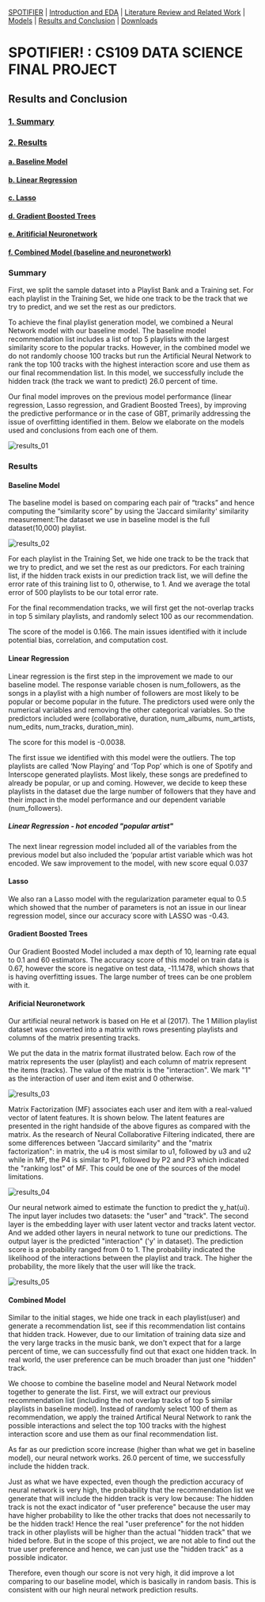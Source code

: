 [SPOTIFIER](https://heli18.github.io/CS109_Spotifier/) |
[Introduction and EDA](https://heli18.github.io/CS109_Spotifier/intro) |
[Literature Review and Related Work](https://heli18.github.io/CS109_Spotifier/lit) |
[Models](https://heli18.github.io/CS109_Spotifier/models) |
[Results and Conclusion](https://heli18.github.io/CS109_Spotifier/results) |
[Downloads](https://heli18.github.io/CS109_Spotifier/downloads) 

# SPOTIFIER! : CS109 DATA SCIENCE FINAL PROJECT

## Results and Conclusion

### [1. Summary](#summary)
### [2. Results](#results)
#### [a. Baseline Model](#baseline-model)
#### [b. Linear Regression](#linear-regression)
#### [c. Lasso](#lasso)
#### [d. Gradient Boosted Trees](#gradient-boosted-trees)
#### [e. Aritificial Neuronetwork](#arificial-neuronetwork)
#### [f. Combined Model (baseline and neuronetwork)](#combined-model)

### Summary
First, we split the sample dataset into a Playlist Bank and a Training set. For each playlist in the Training Set, we hide one track to be the track that we try to predict, and we set the rest as our predictors.

To achieve the final playlist generation model, we combined a Neural Network model with our baseline model. The baseline model recommendation list includes a list of top 5 playlists with the largest similarity score to the popular tracks. However, in the combined model we do not randomly choose 100 tracks but run the Artificial Neural Network to rank the top 100 tracks with the highest interaction score and use them as our final recommendation list. In this model, we successfully include the hidden track (the track we want to predict) 26.0 percent of time.

Our final model improves on the previous model performance (linear regression, Lasso regression, and Gradient Boosted Trees), by improving the predictive performance or in the case of GBT, primarily addressing the issue of overfitting identified in them. Below we elaborate on the models used and conclusions from each one of them.

![results_01](https://heli18.github.io/CS109_Spotifier/images/Results1.jpg)

### Results

#### Baseline Model
The baseline model is based on comparing each pair of “tracks” and hence computing the “similarity score” by using the 'Jaccard similarity' similarity measurement:The dataset we use in baseline model is the full dataset(10,000) playlist.

![results_02](https://heli18.github.io/CS109_Spotifier/images/Results2.jpg)

For each playlist in the Training Set, we hide one track to be the track that we try to predict, and we set the rest as our predictors. For each training list, if the hidden track exists in our prediction track list, we will define the error rate of this training list to 0, otherwise, to 1. And we average the total error of 500 playlists to be our total error rate.

For the final recommendation tracks, we will first get the not-overlap tracks in top 5 similary playlists, and randomly select 100 as our recommendation.

The score of the model is 0.166. The main issues identified with it include potential bias, correlation, and computation cost. 

#### Linear Regression
Linear regression is the first step in the improvement we made to our baseline model. The response variable chosen is num_followers, as the songs in a playlist with a high number of followers are most likely to be popular or become popular in the future. The predictors used were only the numerical variables and removing the other categorical variables. So the predictors included were (collaborative, duration, num_albums, num_artists, num_edits, num_tracks, duration_min).

The score for this model is -0.0038. 

The first issue we identified with this model were the outliers. The top playlists are called ‘Now Playing’ and ‘Top Pop’ which is one of Spotify and Interscope generated playlists. Most likely, these songs are predefined to already be popular, or up and coming. However, we decide to keep these playlists in the dataset due the large number of followers that they have and their impact in the model performance and our dependent variable (num_followers).

##### Linear Regression - hot encoded "popular artist"

The next linear regression model included all of the variables from the previous model but also included the ‘popular artist variable which was hot encoded. We saw improvement to the model, with new score equal 0.037

#### Lasso

We also ran a Lasso model with the regularization parameter equal to 0.5 which showed that the number of parameters is not an issue in our linear regression model, since our accuracy score with LASSO was -0.43.

#### Gradient Boosted Trees

Our Gradient Boosted Model included a max depth of 10, learning rate equal to 0.1 and 60 estimators. The accuracy score of this model on train data is 0.67, however the score is negative on test data, -11.1478, which shows that is having overfitting issues. The large number of trees can be one problem with it. 

#### Arificial Neuronetwork

Our artificial neural network is based on He et al (2017). The 1 Million playlist dataset was converted into a matrix with rows presenting playlists and columns of the matrix presenting tracks.

We put the data in the matrix format illustrated below. Each row of the matrix represents the user (playlist) and each column of matrix represent the items (tracks). The value of the matrix is the "interaction". We mark "1" as the interaction of user and item exist and 0 otherwise. 

![results_03](https://heli18.github.io/CS109_Spotifier/images/Results3.jpg)

Matrix Factorization (MF) associates each user and item with a real-valued vector of latent features. It is shown below. The latent features are presented in the right handside of the above figures as compared with the matrix. As the research of Neural Collaborative Filtering indicated, there are some differences between "Jaccard similarity" and the "matrix factorization": in matrix, the u4 is most similar to u1, followed by u3 and u2 while in MF, the P4 is similar to P1, followed by P2 and P3 which indicated the "ranking lost" of MF. This could be one of the sources of the model limitations.

![results_04](https://heli18.github.io/CS109_Spotifier/images/Results4.jpg)

Our neural network aimed to estimate the function to predict the y_hat(ui). The input layer includes two datasets: the "user" and "track". The second layer is the embedding layer with user latent vector and tracks latent vector. And we added other layers in neural network to tune our predictions. The output layer is the predicted "interaction" ('y' in dataset). The prediction score is a probability ranged from 0 to 1. The probability indicated the likelihood of the interactions between the playlist and track. The higher the probability, the more likely that the user will like the track.

![results_05](https://heli18.github.io/CS109_Spotifier/images/Results5.jpg)

#### Combined Model

Similar to the initial stages, we hide one track in each playlist(user) and generate a recommendation list, see if this recommendation list contains that hidden track. However, due to our limitation of training data size and the very large tracks in the music bank, we don't expect that for a large percent of time, we can successfully find out that exact one hidden track. In real world, the user preference can be much broader than just one "hidden" track.

We choose to combine the baseline model and Neural Network model together to generate the list. First, we will extract our previous recommendation list (including the not overlap tracks of top 5 similar playlists in baseline model). Instead of randomly select 100 of them as recommendation, we apply the trained Artifical Neural Network to rank the possible interactions and select the top 100 tracks with the highest interaction score and use them as our final recommendation list.

As far as our prediction score increase (higher than what we get in baseline model), our neural network works. 26.0 percent of time, we successfully include the hidden track. 

Just as what we have expected, even though the prediction accuracy of neural network is very high, the probability that the recommendation list we generate that will include the hidden track is very low because: The hidden track is not the exact indicator of "user preference" because the user may have higher probability to like the other tracks that does not necessarily to be the hidden track! Hence the real "user preference" for the not hidden track in other playlists will be higher than the actual "hidden track" that we hided before. But in the scope of this project, we are not able to find out the true user preference and hence, we can just use the "hidden track" as a possible indicator.

Therefore, even though our score is not very high, it did improve a lot comparing to our baseline model, which is basically in random basis. This is consistent with our high neural network prediction results.